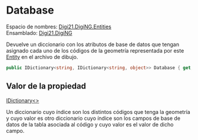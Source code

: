 # Database

Espacio de nombres: [Digi21.DigiNG.Entities](https://app.gitbook.com/@digi21/s/ayuda-de-digi21/~/drafts/-MXR80mySoUUhqygVNjW/digi3d-net/programacion/.net/referencia/digi21.diging/digi21.diging.entities)   
Ensamblado: [Digi21.DigiNG](https://app.gitbook.com/@digi21/s/ayuda-de-digi21/~/drafts/-MXR80mySoUUhqygVNjW/digi3d-net/programacion/.net/referencia/digi21.diging)​‌

Devuelve un diccionario con los atributos de base de datos que tengan asignado cada uno de los códigos de la geometría representada por este [Entity](https://app.gitbook.com/@digi21/s/ayuda-de-digi21/~/drafts/-MXR80mySoUUhqygVNjW/digi3d-net/programacion/.net/referencia/digi21.diging/digi21.diging.entities/entity) en el archivo de dibujo.

```csharp
public IDictionary<string, IDictionary<string, object>> Database { get;  }‌
```

## Valor de la propiedad <a id="valor-de-la-propiedad"></a>

[IDictionary&lt;&gt;](https://docs.microsoft.com/en-us/dotnet/api/system.collections.generic.idictionary-2?view=net-5.0)

Un diccionario cuyo índice son los distintos códigos que tenga la geometría y cuyo valor es otro diccionario cuyo índice son los campos de base de datos de la tabla asociada al código y cuyo valor es el valor de dicho campo.

